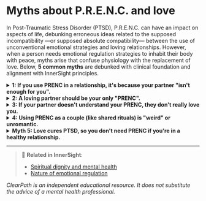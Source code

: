 # Myths about P.R.E.N.C. and love

In Post-Traumatic Stress Disorder (PTSD), P.R.E.N.C. can have an impact on aspects of life, debunking erroneous ideas related to the supposed incompatibility —or supposed absolute compatibility— between the use of unconventional emotional strategies and loving relationships. However, when a person needs emotional regulation strategies to inhabit their body with peace, myths arise that confuse physiology with the replacement of love. Below, **5 common myths** are debunked with clinical foundation and alignment with InnerSight principles.

<details>
<summary><strong>1: If you use PRENC in a relationship, it's because your partner "isn't enough for you".</strong></summary>

<strong>Reality:</strong> Love does not eliminate the need for self-regulation. People with PTSD (or other emotional wounds) can love their partner deeply and, at the same time, require personal tools to manage their nervous system. PRENC complements the bond, it doesn't replace it.
</details>

<details>
<summary><strong>2: A loving partner should be your only "PRENC".</strong></summary>

<strong>Reality:</strong> Loading a partner with total responsibility for your emotional regulation can generate emotional dependency, relational exhaustion and loss of autonomy. PRENCs foster self-regulation, which actually strengthens healthy relationships.
</details>

<details>
<summary><strong>3: If your partner doesn't understand your PRENC, they don't really love you.</strong></summary>

<strong>Reality:</strong> Love does not imply automatic understanding of every personal tool. What matters is mutual disposition to dialogue, respect and curiosity. Many couples learn together about PRENCs with time and empathy.
</details>

<details>
<summary><strong>4: Using PRENC as a couple (like shared rituals) is "weird" or unromantic.</strong></summary>

<strong>Reality:</strong> Many couples find in PRENCs intimate ways of connection: meditating together, walking in silence, creating shared emotional art or using shared mantras. These practices can deepen emotional intimacy and mutual security.
</details>

<details>
<summary><strong>Myth 5: Love cures PTSD, so you don't need PRENC if you're in a healthy relationship.</strong></summary>

<strong>Reality:</strong> Although secure love is a powerful protective factor, it doesn't "cure" PTSD by itself. Trauma is stored in the body and nervous system, and requires specific regulation strategies. PRENC, along with loving support, creates a more favorable environment for healing.
</details>

---

> 🔗 **Related in InnerSight**:  
> - [Spiritual dignity and mental health](https://inner-clarity.github.io/InnerSight/en#spiritual-dignity-and-mental-health)  
> - [Nature of emotional regulation](https://inner-clarity.github.io/InnerSight/en#nature-of-emotional-regulation)

*ClearPath is an independent educational resource. It does not substitute the advice of a mental health professional.*
